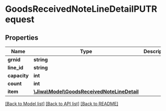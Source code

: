 # GoodsReceivedNoteLineDetailPUTRequest

## Properties
Name | Type | Description | Notes
------------ | ------------- | ------------- | -------------
**grnid** | **string** |  | [optional] 
**line_id** | **string** |  | [optional] 
**capacity** | **int** |  | [optional] 
**count** | **int** |  | [optional] 
**item** | [**\Jiwa\Model\GoodsReceivedNoteLineDetail**](GoodsReceivedNoteLineDetail.md) |  | [optional] 

[[Back to Model list]](../README.md#documentation-for-models) [[Back to API list]](../README.md#documentation-for-api-endpoints) [[Back to README]](../README.md)


